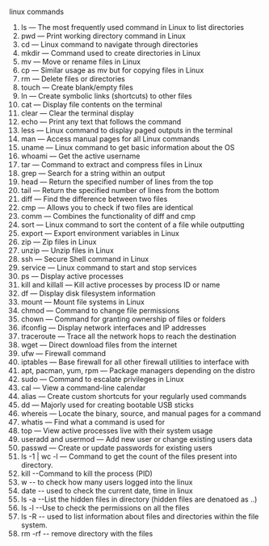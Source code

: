 linux commands

01. ls — The most frequently used command in Linux to list directories
02. pwd — Print working directory command in Linux
03. cd — Linux command to navigate through directories
04. mkdir — Command used to create directories in Linux
05. mv — Move or rename files in Linux
06. cp — Similar usage as mv but for copying files in Linux
07. rm — Delete files or directories
07. touch — Create blank/empty files
07. ln — Create symbolic links (shortcuts) to other files
08. cat — Display file contents on the terminal
09. clear — Clear the terminal display
10. echo — Print any text that follows the command
11. less — Linux command to display paged outputs in the terminal
12. man — Access manual pages for all Linux commands
13. uname — Linux command to get basic information about the OS
14. whoami — Get the active username
15. tar — Command to extract and compress files in Linux
16. grep — Search for a string within an output
17. head — Return the specified number of lines from the top
18. tail — Return the specified number of lines from the bottom
19. diff — Find the difference between two files
20. cmp — Allows you to check if two files are identical
21. comm — Combines the functionality of diff and cmp
22. sort — Linux command to sort the content of a file while outputting
23. export — Export environment variables in Linux
24. zip — Zip files in Linux
25. unzip — Unzip files in Linux
25. ssh — Secure Shell command in Linux
26. service — Linux command to start and stop services
27. ps — Display active processes
28. kill and killall — Kill active processes by process ID or name
29. df — Display disk filesystem information
30. mount — Mount file systems in Linux
31. chmod — Command to change file permissions
32. chown — Command for granting ownership of files or folders
33. ifconfig — Display network interfaces and IP addresses
34. traceroute — Trace all the network hops to reach the destination
35. wget — Direct download files from the internet
36. ufw — Firewall command
37. iptables — Base firewall for all other firewall utilities to interface with
38. apt, pacman, yum, rpm — Package managers depending on the distro
39. sudo — Command to escalate privileges in Linux
40. cal — View a command-line calendar
41. alias — Create custom shortcuts for your regularly used commands
42. dd — Majorly used for creating bootable USB sticks
43. whereis — Locate the binary, source, and manual pages for a command
44. whatis — Find what a command is used for
45. top — View active processes live with their system usage
46. useradd and usermod — Add new user or change existing users data
47. passwd — Create or update passwords for existing users
48. ls -1 | wc -l — Command to get the count of the files present into directory.
49. kill --Command to kill the process (PID)
50. w -- to check how many users logged into the linux
51. date -- used to check the current date, time in linux
52. ls -a --List the hidden files in directory (hidden files are denatoed as ..)
53. ls -l --Use to check the permissions on all the files
54. ls -R -- used to list information about files and directories within the file system.
55. rm -rf -- remove directory with the files